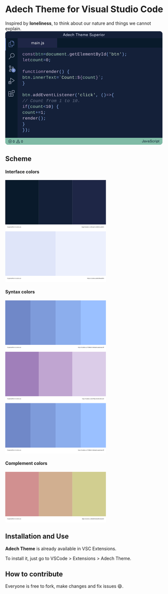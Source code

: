 # Adech Theme for Visual Studio Code

Inspired by **loneliness**, to think about our nature and things we cannot explain.
<img src="images/adech-theme-superior.svg" alt="screenshot 1" width="500"/>

## Scheme
#### Interface colors
<img src="images/palette-swamp.svg" alt="interface colors" width="320"/>
<img src="images/palette-angel.svg" alt="interface colors" width="320"/>

#### Syntax colors
<img src="images/palette-boulevard.svg" alt="interface colors" width="320"/>
<img src="images/palette-reverie.svg" alt="interface colors" width="320"/>
<img src="images/palette-boulevard.svg" alt="interface colors" width="320"/>

#### Complement colors
<img src="images/palette-sunny.svg" alt="interface colors" width="320"/>

## Installation and Use
**Adech Theme** is already available in VSC Extensions.

To install it, just go to VSCode > Extensions > Adech Theme.

## How to contribute
Everyone is free to fork, make changes and fix issues 😄.
